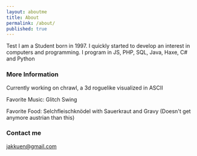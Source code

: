 ```yaml
---
layout: aboutme
title: About
permalink: /about/
published: true
---
```



Test
I am a Student born in 1997.
I quickly started to develop an interest in computers and programming.
I program in JS, PHP, SQL, Java, Haxe, C# and Python

### More Information

Currently working on chrawl, a 3d roguelike visualized in ASCII

Favorite Music: Glitch Swing

Favorite Food:  Selchfleischknödel with Sauerkraut and Gravy (Doesn't get anymore austrian than this)

### Contact me

[jakkuen@gmail.com](mailto:jakkuen@gmail.com)
